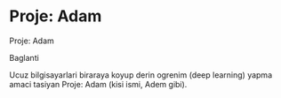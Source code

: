 # Proje: Adam


Proje: Adam




Baglanti

Ucuz bilgisayarlari biraraya koyup derin ogrenim (deep learning) yapma amaci tasiyan Proje: Adam (kisi ismi, Adem gibi).





